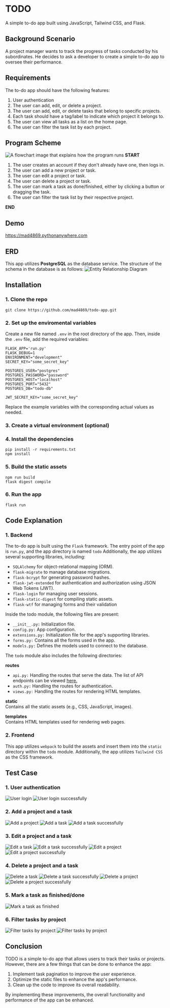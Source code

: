 # TODO
A simple to-do app built using JavaScript, Tailwind CSS, and Flask.


## Background Scenario
A project manager wants to track the progress of tasks conducted by his subordinates. He decides to ask a developer to create a simple to-do app to oversee their performance.

## Requirements
The to-do app should have the following features:
1. User authentication
2. The user can add, edit, or delete a project.
3. The user can add, edit, or delete tasks that belong to specific projects.
4. Each task should have a tag/label to indicate which project it belongs to.
5. The user can view all tasks as a list on the home page.
6. The user can filter the task list by each project.

## Program Scheme
![A flowchart image that explains how the program runs](https://i.imgur.com/Gfn3HWG.jpg)
**START**

1. The user creates an account if they don't already have one, then logs in.
2. The user can add a new project or task.
3. The user can edit a project or task.
4. The user can delete a project or task.
5. The user can mark a task as done/finished, either by clicking a button or dragging the task.
6. The user can filter the task list by their respective project.

**END** 

## Demo
https://mad4869.pythonanywhere.com


## ERD
This app utilizes **PostgreSQL** as the database service. The structure of the schema in the database is as follows:
![Entity Relationship Diagram](https://i.imgur.com/3j3cnDl.png)

## Installation
### 1. Clone the repo
```
git clone https://github.com/mad4869/todo-app.git
```
### 2. Set up the enviromental variables
Create a new file named `.env` in the root directory of the app. Then, inside the `.env` file, add the required variables:
```
FLASK_APP='run.py'
FLASK_DEBUG=1
ENVIRONMENT="development"
SECRET_KEY="some_secret_key"

POSTGRES_USER="postgres"
POSTGRES_PASSWORD="password"
POSTGRES_HOST="localhost"
POSTGRES_PORT="5432"
POSTGRES_DB="todo-db"

JWT_SECRET_KEY="some_secret_key"
```
Replace the example variables with the corresponding actual values as needed.
### 3. Create a virtual environment (optional)
### 4. Install the dependencies
```
pip install -r requirements.txt
npm install
```
### 5. Build the static assets
```
npm run build
flask digest compile
```
### 6. Run the app
```
flask run
```
## Code Explanation
### 1. Backend
The to-do app is built using the `Flask` framework. The entry point of the app is `run.py`, and the app directory is named `todo` Additionally, the app utilizes several supporting libraries, including:
- `SQLAlchemy` for object-relational mapping (ORM).
- `flask-migrate` to manage database migrations.
- `flask-bcrypt` for generating password hashes.
- `flask-jwt-extended` for authentication and authorization using JSON Web Tokens (JWT).
- `flask-login` for managing user sessions.
- `flask-static-digest` for compiling static assets.
- `flask-wtf` for managing forms and their validation

Inside the todo module, the following files are present:
- `__init__.py:` Initialization file.
- `config.py:` App configuration.
- `extensions.py:` Initialization file for the app's supporting libraries.
- `forms.py:` Contains all the forms used in the app.
- `models.py:` Defines the models used to connect to the database.

The `todo` module also includes the following directories:

**routes**
- `api.py:` Handling the routes that serve the data. The list of API endpoints can be viewed [here.](https://documenter.getpostman.com/view/11633108/2s93zH2eWg)
- `auth.py:` Handling the routes for authentication.
- `views.py:` Handling the routes for rendering HTML templates.

**static**
<br>Contains all the static assets (e.g., CSS, JavaScript, images).

**templates**
<br>Contains HTML templates used for rendering web pages.

### 2. Frontend
This app utilizes `webpack` to build the assets and insert them into the `static` directory within the `todo` module. Additionally, the app utilizes `Tailwind CSS` as the CSS framework.

## Test Case
### 1. User authentication
![User login](https://i.imgur.com/Ixc7cnj.png)
![User login successfully](https://i.imgur.com/5JaXSoY.png)
### 2. Add a project and a task
![Add a project](https://i.imgur.com/WwzITC6.png)
![Add a task](https://i.imgur.com/RId6lOv.png)
![Add a task successfully](https://i.imgur.com/KZLHtCg.png)
### 3. Edit a project and a task
![Edit a task](https://i.imgur.com/imdcaJm.png)
![Edit a task successfully](https://i.imgur.com/3VogfZs.png)
![Edit a project](https://i.imgur.com/JxqayPC.png)
![Edit a project successfully](https://i.imgur.com/mQQVRGX.png)
### 4. Delete a project and a task
![Delete a task](https://i.imgur.com/gNxBkIP.png)
![Delete a task successfully](https://i.imgur.com/8oGcSj1.png)
![Delete a project](https://i.imgur.com/lzLTDln.png)
![Delete a project successfully](https://i.imgur.com/EEgEbEN.png)
### 5. Mark a task as finished/done
![Mark a task as finished](https://i.imgur.com/bAVmoBx.png)
### 6. Filter tasks by project
![Filter tasks by project](https://i.imgur.com/l3ckRQK.png)
![Filter tasks by project](https://i.imgur.com/JY5AF9m.png)

## Conclusion
TODO is a simple to-do app that allows users to track their tasks or projects.<br>However, there are a few things that can be done to enhance the app:
1. Implement task pagination to improve the user experience.
2. Optimize the static files to enhance the app's performance.
3. Clean up the code to improve its overall readability.

By implementing these improvements, the overall functionality and performance of the app can be enhanced.